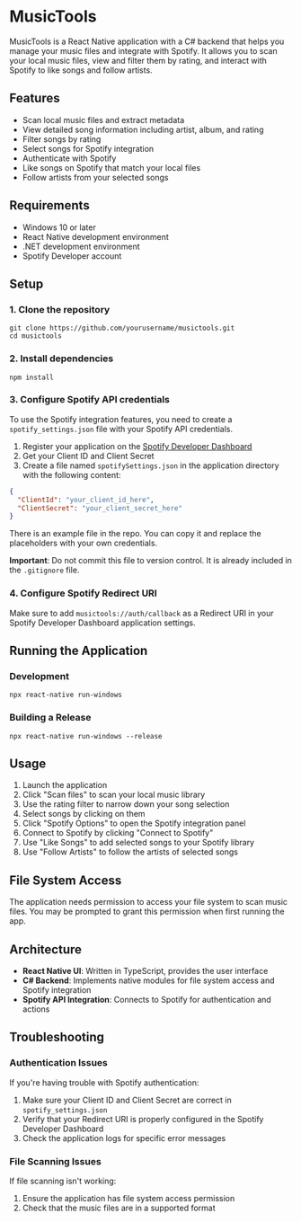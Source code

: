 # MusicTools

MusicTools is a React Native application with a C# backend that helps you manage your music files and integrate with Spotify. It allows you to scan your local music files, view and filter them by rating, and interact with Spotify to like songs and follow artists.

## Features

- Scan local music files and extract metadata
- View detailed song information including artist, album, and rating
- Filter songs by rating
- Select songs for Spotify integration
- Authenticate with Spotify
- Like songs on Spotify that match your local files
- Follow artists from your selected songs

## Requirements

- Windows 10 or later
- React Native development environment
- .NET development environment
- Spotify Developer account

## Setup

### 1. Clone the repository

```
git clone https://github.com/yourusername/musictools.git
cd musictools
```

### 2. Install dependencies

```
npm install
```

### 3. Configure Spotify API credentials

To use the Spotify integration features, you need to create a `spotify_settings.json` file with your Spotify API credentials.

1. Register your application on the [Spotify Developer Dashboard](https://developer.spotify.com/dashboard/)
2. Get your Client ID and Client Secret
3. Create a file named `spotifySettings.json` in the application directory with the following content:

```json
{
  "ClientId": "your_client_id_here",
  "ClientSecret": "your_client_secret_here"
}
```

There is an example file in the repo. You can copy it and replace the placeholders with your own credentials.

**Important**: Do not commit this file to version control. It is already included in the `.gitignore` file.

### 4. Configure Spotify Redirect URI

Make sure to add `musictools://auth/callback` as a Redirect URI in your Spotify Developer Dashboard application settings.

## Running the Application

### Development

```
npx react-native run-windows
```

### Building a Release

```
npx react-native run-windows --release
```

## Usage

1. Launch the application
2. Click "Scan files" to scan your local music library
3. Use the rating filter to narrow down your song selection
4. Select songs by clicking on them
5. Click "Spotify Options" to open the Spotify integration panel
6. Connect to Spotify by clicking "Connect to Spotify"
7. Use "Like Songs" to add selected songs to your Spotify library
8. Use "Follow Artists" to follow the artists of selected songs

## File System Access

The application needs permission to access your file system to scan music files. You may be prompted to grant this permission when first running the app.

## Architecture

- **React Native UI**: Written in TypeScript, provides the user interface
- **C# Backend**: Implements native modules for file system access and Spotify integration
- **Spotify API Integration**: Connects to Spotify for authentication and actions

## Troubleshooting

### Authentication Issues

If you're having trouble with Spotify authentication:

1. Make sure your Client ID and Client Secret are correct in `spotify_settings.json`
2. Verify that your Redirect URI is properly configured in the Spotify Developer Dashboard
3. Check the application logs for specific error messages

### File Scanning Issues

If file scanning isn't working:

1. Ensure the application has file system access permission
2. Check that the music files are in a supported format

